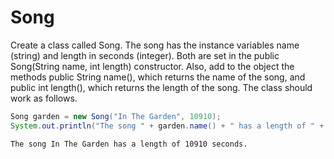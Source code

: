 
# Song

Create a class called Song. The song has the instance variables name (string) and length in seconds (integer). Both are set in the public Song(String name, int length) constructor. Also, add to the object the methods public String name(), which returns the name of the song, and public int length(), which returns the length of the song.
The class should work as follows.

```java
Song garden = new Song("In The Garden", 10910);
System.out.println("The song " + garden.name() + " has a length of " + garden.length() + " seconds.");
```

```markdown
The song In The Garden has a length of 10910 seconds.
```
